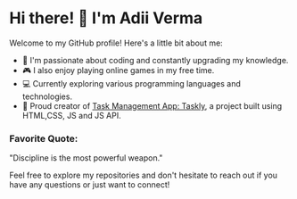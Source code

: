 # Hi there! 👋 I'm Adii Verma

Welcome to my GitHub profile! Here's a little bit about me:

- 👾 I'm passionate about coding and constantly upgrading my knowledge.
- 🎮 I also enjoy playing online games in my free time.
- 💻 Currently exploring various programming languages and technologies.
- 🌟 Proud creator of [Task Management App: Taskly]((https://github.com/adiiverma40/TaskManagementApp)), a project built using HTML,CSS, JS and JS API.

### Favorite Quote:
"Discipline is the most powerful weapon."

Feel free to explore my repositories and don't hesitate to reach out if you have any questions or just want to connect!

